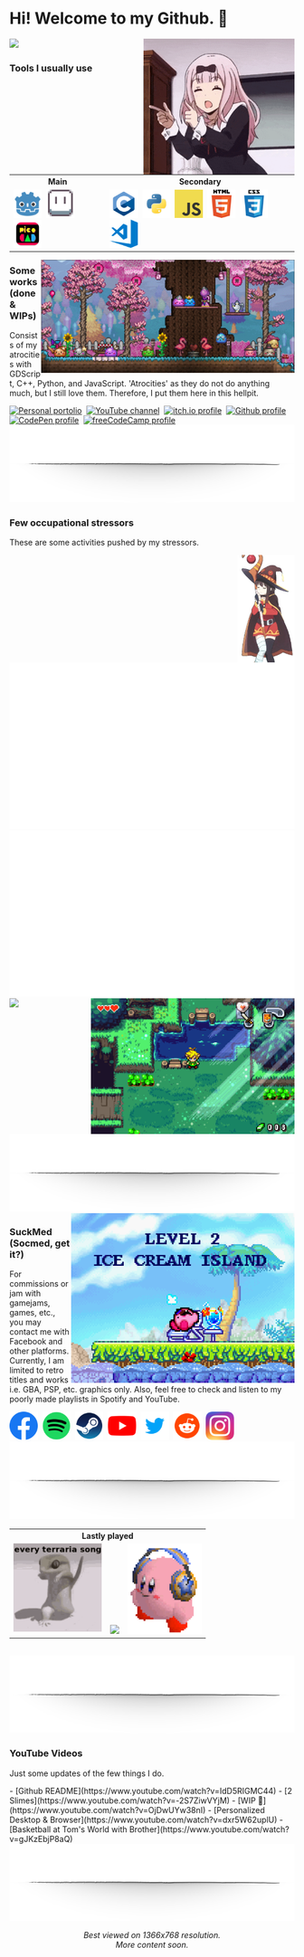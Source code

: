 <h1>Hi! Welcome to my Github. 👋</h1>

<img src="src\images\gifs\chika.gif" align="right" height="240px"><img src="https://readme-typing-svg.herokuapp.com?font=Courier&size=20&duration=2000&multiline=true&width=490&height=80&lines=var+name+%3A%3D+%22DeanAbad%22;var+langs+%3A%3D+%5B+%22C%2B%2B%22+%2C+%22Python%22%5D;var+scripts+%3A%3D+%5B%22GDScript%22%2C+%22JavaScript%22%5D;%C2%A0">

<h3>Tools I usually use</h3>
<table>
    <tr>
        <th>Main</th><th>Secondary</th>
    </tr>
    <tr>
        <td>
            <a href="https://godotengine.org" target="_blank"><img src="src\images\icons\tools\godot.png" alt="Godot Engine" title="Godot Engine" width="50px"></a>&nbsp;&nbsp;<a href="https://www.aseprite.org/" target="_blank"><img src="src\images\icons\tools\aseprite.png" alt="Aseprite" title="Aseprite" width="50px"></a>&nbsp;&nbsp;<a href="https://johanpeitz.itch.io/picocad" target="_blank"><img src="src\images\icons\tools\picocad.png" alt="picoCAD" title="picoCAD" width="50px"></a>
        </td>
        <td>
            <a href="https://isocpp.org" target="_blank"><img alt="C++" title="C++" width="50px" src="src\images\icons\tools\cpp.png"></a>&nbsp;&nbsp;<a href="https://www.python.org" target="_blank"><img alt="Python" title="Python" width="50px" src="src\images\icons\tools\python.png"></a>&nbsp;&nbsp;<a href="https://www.javascript.com/learn/strings" target="_blank"><img alt="JavaScript" title="JavaScript" width="50px" src="src\images\icons\tools\javascript.png"></a>&nbsp;&nbsp;<a href="https://html.spec.whatwg.org/multipage/" target="_blank"><img alt="HTML" title="HTML" width="50px" src="src\images\icons\tools\html.png"></a>&nbsp;&nbsp;<a href="https://www.w3.org/Style/CSS/Overview.en.html" target="_blank"><img alt="CSS" title="CSS" width="50px" src="src\images\icons\tools\css.png"></a>&nbsp;&nbsp;<a href="https://code.visualstudio.com" target="_blank"><img alt="Visual Studio Code" title="Visual Studio Code" width="50px" src="src\images\icons\tools\vsc.png"></a>
        </td>
    </tr>
</table>

<img src="src\images\gifs\terraria.gif" align="right" height="200px"><h3>Some works (done & WIPs)</h3>
<p>Consists of my atrocities with GDScript, C++, Python, and JavaScript.
'Atrocities' as they do not do anything much, but I still love them.
Therefore, I put them here in this hellpit.</p>

<a href="https://deanabad.github.io/Personal_Portfolio/" target="_blank"><img src="https://img.shields.io/badge/website-5094f0?style=for-the-badge&logo=About.me&logoColor=white" alt="Personal portolio" title="Personal portolio"></a>&nbsp;&nbsp;<a href="https://www.youtube.com/channel/UCIbFglT-SmEPmeGTXxUipZA" target="_blank"><img src="https://img.shields.io/badge/YouTube-5094f0?style=for-the-badge&logo=youtube&logoColor=white" alt="YouTube channel" title="YouTube channel"></a>&nbsp;&nbsp;<a href="https://deanabad.itch.io" target="_blank"><img src="https://img.shields.io/badge/Itch.io-5094f0?style=for-the-badge&logo=itchdotio&logoColor=white" alt="itch.io profile" title="itch.io profile"></a>&nbsp;&nbsp;<a href="https://github.com/DeanAbad" target="_blank"><img src="https://img.shields.io/badge/GitHub-f34b7d?style=for-the-badge&logo=github&logoColor=white" alt="Github profile" title="Github profile"></a>&nbsp;&nbsp;<a href="https://codepen.io/DeanAbad" target="_blank"><img src="https://img.shields.io/badge/Codepen-f34b7d?style=for-the-badge&logo=codepen&logoColor=white" alt="CodePen profile" title="CodePen profile"></a>&nbsp;&nbsp;<a href="https://www.freecodecamp.org/deanabad" target="_blank"><img src="https://img.shields.io/badge/Freecodecamp-f34b7d.svg?&style=for-the-badge&logo=freecodecamp&logoColor=white" alt="freeCodeCamp profile" title="freeCodeCamp profile"></a>
<br>
<img src="src\images\misc\steam_div.png">
</br>
<h3>Few occupational stressors</h3>
<p>These are some activities pushed by my stressors.</p>
<img src="src\images\gifs\megumin.gif" align="right" height="190px"><a title="Visit my Github repositories" href="https://github.com/DeanAbad?tab=repositories" target="_blank"><img src="https://raw.githubusercontent.com/DeanAbad/GithubStats/master/generated/overview.svg"></a><a title="Visit my Github repositories" href="https://github.com/DeanAbad?tab=repositories" target="_blank"><img src="https://raw.githubusercontent.com/DeanAbad/GithubStats/master/generated/languages.svg"></a><br>
<img src="src\images\gifs\zelda_minish_cap.gif" align="right" height="240px"><a title="Visit my Github repositories" href="https://github.com/DeanAbad?tab=repositories" target="_blank"><img src="https://github-profile-trophy.vercel.app/?username=DeanAbad&no-frame=true&row=2&column=4"></a>
<br>
<img src="src\images\misc\steam_div.png">
</br>
<img src="src\images\gifs\kirby_nightmare_in_dreamland.gif" align="right" height="300px"><h3>SuckMed (Socmed, get it?)</h3>
<p>For commissions or jam with gamejams, games, etc., you may contact me with Facebook and other platforms.
Currently, I am limited to retro titles and works i.e. GBA, PSP, etc. graphics only.
Also, feel free to check and listen to my poorly made playlists in Spotify and YouTube.</p>

<a href="https://www.facebook.com/deanharoldpabad" target="_blank"><img src="src\images\icons\socials\facebook.png" height="50px"></a>&nbsp;&nbsp;<a href="https://open.spotify.com/user/31okxaqyjgfwqsgnlggepdkaanju/playlists" target="_blank"><img src="src\images\icons\socials\spotify.png" height="50px"></a>&nbsp;&nbsp;<a href="https://steamcommunity.com/id/DeanAbad/" target="_blank"><img src="src\images\icons\socials\steam.png" height="50px"></a>&nbsp;&nbsp;<a href="https://www.youtube.com/channel/UCIbFglT-SmEPmeGTXxUipZA/playlists" target="_blank"><img src="src\images\icons\socials\youtube.png" height="50px"></a>&nbsp;&nbsp;<a href="https://twitter.com/deanharoldpabad" target="_blank"><img src="src\images\icons\socials\twitter.png" height="50px"></a>&nbsp;&nbsp;<a href="https://www.reddit.com/user/DeanAbad" target="_blank"><img src="src\images\icons\socials\reddit.png" height="50px"></a>&nbsp;&nbsp;<a href="https://www.instagram.com/deanharoldpabad/" target="_blank"><img src="src\images\icons\socials\instagram.png" height="50px"></a>
<br>
<img src="src\images\misc\steam_div.png">
</br>
<table align="center">
    <tr>
        <th>Lastly played</th>
    </tr>
    <tr>
        <td>
            <img src="src\images\gifs\terraria_music_meme.gif" align="left" height="156px">&nbsp;&nbsp;&nbsp;&nbsp;<a href="https://open.spotify.com/user/31okxaqyjgfwqsgnlggepdkaanju" target="_blank"><img src="https://github-readme-spotify-ebon.vercel.app/api/spotify" height="160px"></a>&nbsp;&nbsp;&nbsp;&nbsp;<img src="src\images\gifs\kirby_2_music.gif" height="160px">
        </td>
    </tr>
</table>
<br>
<img src="src\images\misc\steam_div.png">
</br>
<h3>YouTube Videos</h3>
<p>Just some updates of the few things I do.</p>
<!-- YOUTUBE:START -->
- [Github README](https://www.youtube.com/watch?v=IdD5RIGMC44)
- [2 Slimes](https://www.youtube.com/watch?v=-2S7ZiwVYjM)
- [WIP 👀](https://www.youtube.com/watch?v=OjDwUYw38nI)
- [Personalized Desktop &amp; Browser](https://www.youtube.com/watch?v=dxr5W62uplU)
- [Basketball at Tom&#39;s World with Brother](https://www.youtube.com/watch?v=gJKzEbjP8aQ)
<!-- YOUTUBE:END -->
<br>
<img src="src\images\misc\steam_div.png">
</br>
<p align="center"><i>Best viewed on 1366x768 resolution.<br>More content soon.</i><p>
